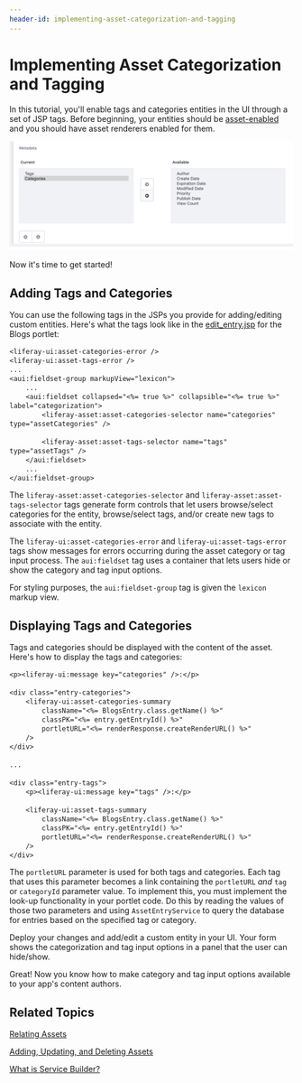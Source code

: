 ```yaml
---
header-id: implementing-asset-categorization-and-tagging
---
```


# Implementing Asset Categorization and Tagging

In this tutorial, you'll enable tags and categories entities in the UI through
a set of JSP tags. Before beginning, your entities should be
[asset-enabled](/docs/7-1/tutorials/-/knowledge_base/t/adding-updating-and-deleting-assets)
and you should have asset renderers enabled for them.

![Figure 1: Adding category and tag input options lets authors aggregate and label custom entities.](../../images/asset-fw-categories-and-tags-options.png)

Now it's time to get started! 

## Adding Tags and Categories

You can use the following tags in the JSPs you provide for adding/editing custom
entities. Here's what the tags look like in the
[edit_entry.jsp](https://github.com/liferay/liferay-portal/blob/master/modules/apps/blogs/blogs-web/src/main/resources/META-INF/resources/blogs/edit_entry.jsp) 
for the Blogs portlet: 

    <liferay-ui:asset-categories-error />
    <liferay-ui:asset-tags-error />
    ...
    <aui:fieldset-group markupView="lexicon">
        ...
        <aui:fieldset collapsed="<%= true %>" collapsible="<%= true %>" label="categorization">
            <liferay-asset:asset-categories-selector name="categories" type="assetCategories" />

            <liferay-asset:asset-tags-selector name="tags" type="assetTags" />
        </aui:fieldset>
        ...
    </aui:fieldset-group>

The `liferay-asset:asset-categories-selector` and 
`liferay-asset:asset-tags-selector` tags generate form controls that let users 
browse/select categories for the entity, browse/select tags, and/or create new 
tags to associate with the entity. 

The `liferay-ui:asset-categories-error` and `liferay-ui:asset-tags-error` tags
show messages for errors occurring during the asset category or tag
input process. The `aui:fieldset` tag uses a container that lets users hide
or show the category and tag input options.

For styling purposes, the `aui:fieldset-group` tag is given the `lexicon`
markup view.

## Displaying Tags and Categories

Tags and categories should be displayed with the content of the asset. Here's
how to display the tags and categories: 

    <p><liferay-ui:message key="categories" />:</p>

    <div class="entry-categories">
        <liferay-ui:asset-categories-summary
            className="<%= BlogsEntry.class.getName() %>"
            classPK="<%= entry.getEntryId() %>"
            portletURL="<%= renderResponse.createRenderURL() %>"
        />
    </div>

    ...

    <div class="entry-tags">
        <p><liferay-ui:message key="tags" />:</p>

        <liferay-ui:asset-tags-summary
            className="<%= BlogsEntry.class.getName() %>"
            classPK="<%= entry.getEntryId() %>"
            portletURL="<%= renderResponse.createRenderURL() %>"
        />
    </div>

The `portletURL` parameter is used for both tags and categories. Each tag that
uses this parameter becomes a link containing the `portletURL` *and* `tag` or
`categoryId` parameter value. To implement this, you must implement the look-up
functionality in your portlet code. Do this by reading the values of those two
parameters and using `AssetEntryService` to query the database for entries
based on the specified tag or category. 

Deploy your changes and add/edit a custom entity in your UI. Your form shows the
categorization and tag input options in a panel that the user can hide/show. 

Great! Now you know how to make category and tag input options available to your
app's content authors. 

## Related Topics

[Relating Assets](/docs/7-1/tutorials/-/knowledge_base/t/relating-assets)

[Adding, Updating, and Deleting Assets](/docs/7-1/tutorials/-/knowledge_base/t/adding-updating-and-deleting-assets)

[What is Service Builder?](/docs/7-1/tutorials/-/knowledge_base/t/what-is-service-builder)
